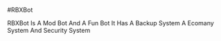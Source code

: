 #RBXBot


RBXBot Is A Mod Bot And A Fun Bot
It Has A Backup System A Ecomany System And Security System
